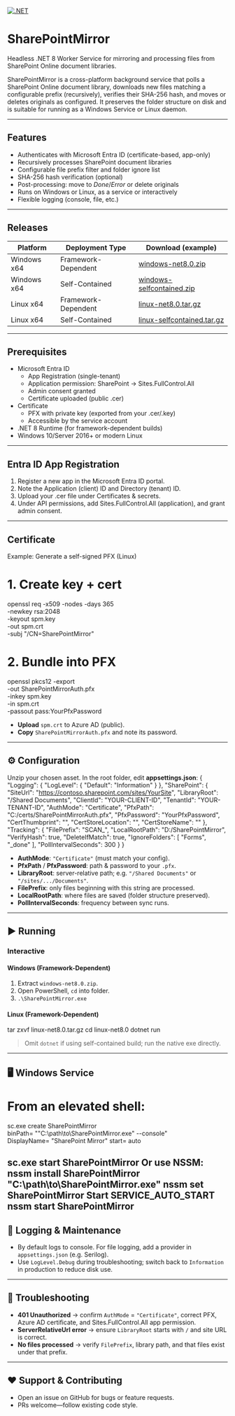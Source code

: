 [![.NET](https://github.com/hashara256/SharePointMirror/actions/workflows/dotnet.yml/badge.svg)](https://github.com/hashara256/SharePointMirror/actions/workflows/dotnet.yml)

# SharePointMirror

Headless .NET 8 Worker Service for mirroring and processing files from SharePoint Online document libraries.

SharePointMirror is a cross-platform background service that polls a SharePoint Online document library, downloads new files matching a configurable prefix (recursively), verifies their SHA-256 hash, and moves or deletes originals as configured. It preserves the folder structure on disk and is suitable for running as a Windows Service or Linux daemon.

---

## Features

- Authenticates with Microsoft Entra ID (certificate-based, app-only)
- Recursively processes SharePoint document libraries
- Configurable file prefix filter and folder ignore list
- SHA-256 hash verification (optional)
- Post-processing: move to _Done_/_Error_ or delete originals
- Runs on Windows or Linux, as a service or interactively
- Flexible logging (console, file, etc.)

---

## Releases

| Platform       | Deployment Type       | Download (example)                                  |
| -------------- | --------------------- | --------------------------------------------------- |
| Windows x64    | Framework-Dependent   | [windows-net8.0.zip](#)                             |
| Windows x64    | Self-Contained        | [windows-selfcontained.zip](#)                      |
| Linux x64      | Framework-Dependent   | [linux-net8.0.tar.gz](#)                            |
| Linux x64      | Self-Contained        | [linux-selfcontained.tar.gz](#)                     |

---

## Prerequisites

- Microsoft Entra ID
  - App Registration (single-tenant)
  - Application permission: SharePoint → Sites.FullControl.All
  - Admin consent granted
  - Certificate uploaded (public .cer)
- Certificate
  - PFX with private key (exported from your .cer/.key)
  - Accessible by the service account
- .NET 8 Runtime (for framework-dependent builds)
- Windows 10/Server 2016+ or modern Linux

---

## Entra ID App Registration

1. Register a new app in the Microsoft Entra ID portal.
2. Note the Application (client) ID and Directory (tenant) ID.
3. Upload your .cer file under Certificates & secrets.
4. Under API permissions, add Sites.FullControl.All (application), and grant admin consent.

---

## Certificate

Example: Generate a self-signed PFX (Linux)
# 1. Create key + cert
openssl req -x509 -nodes -days 365 \
  -newkey rsa:2048 \
  -keyout spm.key \
  -out spm.crt \
  -subj "/CN=SharePointMirror"

# 2. Bundle into PFX
openssl pkcs12 -export \
  -out SharePointMirrorAuth.pfx \
  -inkey spm.key \
  -in spm.crt \
  -passout pass:YourPfxPassword
* **Upload** `spm.crt` to Azure AD (public).
* **Copy** `SharePointMirrorAuth.pfx` and note its password.

---

## ⚙️ Configuration

Unzip your chosen asset. In the root folder, edit **appsettings.json**:
{
  "Logging": {
    "LogLevel": { "Default": "Information" }
  },
  "SharePoint": {
    "SiteUrl":     "https://contoso.sharepoint.com/sites/YourSite",
    "LibraryRoot": "/Shared Documents",
    "ClientId":    "YOUR-CLIENT-ID",
    "TenantId":    "YOUR-TENANT-ID",
    "AuthMode":    "Certificate",
    "PfxPath":     "C:/certs/SharePointMirrorAuth.pfx",
    "PfxPassword": "YourPfxPassword",
    "CertThumbprint": "",
    "CertStoreLocation": "",
    "CertStoreName":  ""
  },
  "Tracking": {
    "FilePrefix":          "SCAN_",
    "LocalRootPath":       "D:/SharePointMirror",
    "VerifyHash":          true,
    "DeleteIfMatch":       true,
    "IgnoreFolders":       [ "Forms", "_done" ],
    "PollIntervalSeconds": 300
  }
}
* **AuthMode**: `"Certificate"` (must match your config).
* **PfxPath** / **PfxPassword**: path & password to your `.pfx`.
* **LibraryRoot**: server-relative path; e.g. `"/Shared Documents"` or `"/sites/.../Documents"`.
* **FilePrefix**: only files beginning with this string are processed.
* **LocalRootPath**: where files are saved (folder structure preserved).
* **PollIntervalSeconds**: frequency between sync runs.

---

## ▶️ Running

### Interactive

#### Windows (Framework-Dependent)

1. Extract `windows-net8.0.zip`.
2. Open PowerShell, `cd` into folder.
3. `.\SharePointMirror.exe`

#### Linux (Framework-Dependent)
tar zxvf linux-net8.0.tar.gz
cd linux-net8.0
dotnet run
> Omit `dotnet` if using self-contained build; run the native exe directly.

---

## 🖥️ Windows Service
# From an elevated shell:
sc.exe create SharePointMirror \
  binPath= "\"C:\path\to\SharePointMirror.exe\" --console" \
  DisplayName= "SharePoint Mirror" start= auto

sc.exe start SharePointMirror
Or use **NSSM**:
nssm install SharePointMirror "C:\path\to\SharePointMirror.exe"
nssm set SharePointMirror Start SERVICE_AUTO_START
nssm start SharePointMirror
---

## 📖 Logging & Maintenance

* By default logs to console. For file logging, add a provider in `appsettings.json` (e.g. Serilog).
* Use `LogLevel.Debug` during troubleshooting; switch back to `Information` in production to reduce disk use.

---

## 🐞 Troubleshooting

* **401 Unauthorized** → confirm `AuthMode` = `"Certificate"`, correct PFX, Azure AD certificate, and Sites.FullControl.All app permission.
* **ServerRelativeUrl error** → ensure `LibraryRoot` starts with `/` and site URL is correct.
* **No files processed** → verify `FilePrefix`, library path, and that files exist under that prefix.

---

## ❤️ Support & Contributing

* Open an issue on GitHub for bugs or feature requests.
* PRs welcome—follow existing code style.